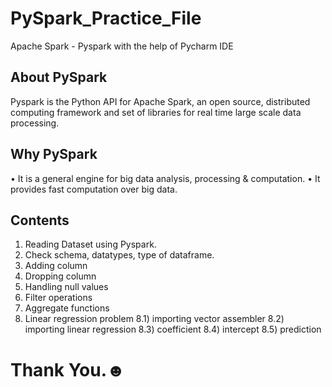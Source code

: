 # PySpark_Practice_File
Apache Spark - Pyspark with the help of Pycharm IDE

## About PySpark
Pyspark is the Python API for Apache Spark, an open source, distributed computing framework and set of libraries for real time large scale data processing.

## Why PySpark
• It is a general engine for big data analysis, processing & computation.
• It provides fast computation over big data.

## Contents
1) Reading Dataset using Pyspark.
2) Check schema, datatypes, type of dataframe.
3) Adding column
4) Dropping column
5) Handling null values
6) Filter operations
7) Aggregate functions
8) Linear regression problem 
  8.1) importing vector assembler
  8.2) importing linear regression
  8.3) coefficient
  8.4) intercept
  8.5) prediction
  
# Thank You.☻
